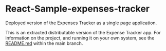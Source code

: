 # React-Sample-expenses-tracker
Deployed version of the Expenses Tracker as a single page application.

This is an extracted distributable version of the Expense Tracker app. For information on the project, and running it on your own system, see the [README.md](https://github.com/ScottyG666/React-Sample-expenses-tracker/tree/main) within the main branch.
